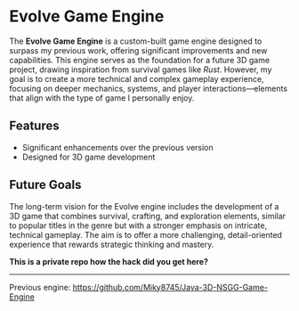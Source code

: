 # Evolve Game Engine

The **Evolve Game Engine** is a custom-built game engine designed to surpass my previous work, offering significant improvements and new capabilities. This engine serves as the foundation for a future 3D game project, drawing inspiration from survival games like *Rust*. However, my goal is to create a more technical and complex gameplay experience, focusing on deeper mechanics, systems, and player interactions—elements that align with the type of game I personally enjoy.

## Features

- Significant enhancements over the previous version
- Designed for 3D game development

## Future Goals

The long-term vision for the Evolve engine includes the development of a 3D game that combines survival, crafting, and exploration elements, similar to popular titles in the genre but with a stronger emphasis on intricate, technical gameplay. The aim is to offer a more challenging, detail-oriented experience that rewards strategic thinking and mastery.

**This is a private repo how the hack did you get here?**

---

Previous engine: https://github.com/Miky8745/Java-3D-NSGG-Game-Engine